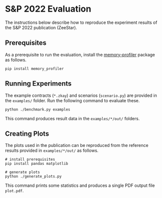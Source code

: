 # S&P 2022 Evaluation

The instructions below describe how to reproduce the experiment results of the S&P 2022 publication (ZeeStar).

## Prerequisites

As a prerequisite to run the evaluation, install the [memory-profiler](https://pypi.org/project/memory-profiler/) package as follows.

```
pip install memory_profiler
```

## Running Experiments

The example contracts (`*.zkay`) and scenarios (`scenario.py`) are provided in the `examples/` folder. Run the following command to evaluate these.

```
python ./benchmark.py examples
```

This command produces result data in the `examples/*/out/` folders.


## Creating Plots

The plots used in the publication can be reproduced from the reference results provided in `examples/*/out/` as follows.

```
# install prerequisites
pip install pandas matplotlib

# generate plots
python ./generate_plots.py
```

This command prints some statistics and produces a single PDF output file `plot.pdf`.